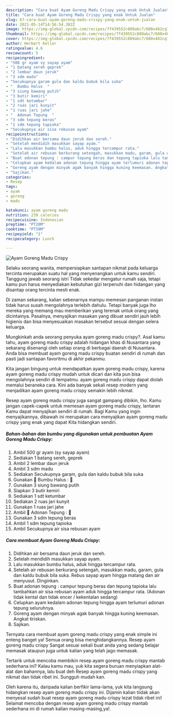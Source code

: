 ```yaml
---
description: "Cara buat Ayam Goreng Madu Crispy yang enak Untuk Jualan"
title: "Cara buat Ayam Goreng Madu Crispy yang enak Untuk Jualan"
slug: 67-cara-buat-ayam-goreng-madu-crispy-yang-enak-untuk-jualan
date: 2021-05-14T14:56:54.382Z
image: https://img-global.cpcdn.com/recipes/7f439552c889abc7/680x482cq70/ayam-goreng-madu-crispy-foto-resep-utama.jpg
thumbnail: https://img-global.cpcdn.com/recipes/7f439552c889abc7/680x482cq70/ayam-goreng-madu-crispy-foto-resep-utama.jpg
cover: https://img-global.cpcdn.com/recipes/7f439552c889abc7/680x482cq70/ayam-goreng-madu-crispy-foto-resep-utama.jpg
author: Herbert Keller
ratingvalue: 4.6
reviewcount: 5
recipeingredient:
- "500 gr ayam sy sayap ayam"
- "1 batang sereh geprek"
- "2 lembar daun jeruk"
- "3 sdm madu"
- "Secukupnya garam gula dan kaldu bubuk bila suka"
- "  Bumbu Halus  "
- "3 siung bawang putih"
- "3 butir kemiri"
- "1 sdt ketumbar"
- "2 ruas jari kunyit"
- "1 ruas jari jahe"
- "  Adonan Tepung  "
- "3 sdm tepung beras"
- "1 sdm tepung tapioka"
- "Secukupnya air sisa rebusan ayam"
recipeinstructions:
- "Didihkan air bersama daun jeruk dan sereh."
- "Setelah mendidih masukkan sayap ayam."
- "Lalu masukkan bumbu halus, aduk hingga tercampur rata."
- "Setelah air rebusan berkurang setengah, masukkan madu, garam, gula dan kaldu bubuk bila suka. Rebus sayap ayam hingga matang dan air menyusut. Dinginkan."
- "Buat adonan tepung : campur tepung beras dan tepung tapioka lalu tambahkan air sisa rebusan ayam aduk hingga tercampur rata. (Adonan tidak kental dan tidak encer / kekentalan sedang)"
- "Celupkan ayam kedalam adonan tepung hingga ayam terlumuri adonan tepung seluruhnya."
- "Goreng ayam dengan minyak agak banyak hingga kuning keemasan. Angkat tiriskan."
- "Sajikan."
categories:
- Resep
tags:
- ayam
- goreng
- madu

katakunci: ayam goreng madu 
nutrition: 239 calories
recipecuisine: Indonesian
preptime: "PT20M"
cooktime: "PT39M"
recipeyield: "1"
recipecategory: Lunch

---
```



![Ayam Goreng Madu Crispy](https://img-global.cpcdn.com/recipes/7f439552c889abc7/680x482cq70/ayam-goreng-madu-crispy-foto-resep-utama.jpg)

Selaku seorang wanita, mempersiapkan santapan nikmat pada keluarga tercinta merupakan suatu hal yang menyenangkan untuk kamu sendiri. Tanggung jawab seorang istri Tidak sekedar mengatur rumah saja, tetapi kamu pun harus menyediakan kebutuhan gizi terpenuhi dan hidangan yang disantap orang tercinta mesti enak.

Di zaman  sekarang, kalian sebenarnya mampu memesan panganan instan tidak harus susah mengolahnya terlebih dahulu. Tetapi banyak juga lho mereka yang memang mau memberikan yang terenak untuk orang yang dicintainya. Pasalnya, menyajikan masakan yang dibuat sendiri jauh lebih higienis dan bisa menyesuaikan masakan tersebut sesuai dengan selera keluarga. 



Mungkinkah anda seorang penyuka ayam goreng madu crispy?. Asal kamu tahu, ayam goreng madu crispy adalah hidangan khas di Nusantara yang sekarang disenangi oleh setiap orang di berbagai daerah di Nusantara. Anda bisa membuat ayam goreng madu crispy buatan sendiri di rumah dan pasti jadi santapan favoritmu di akhir pekanmu.

Kita jangan bingung untuk mendapatkan ayam goreng madu crispy, karena ayam goreng madu crispy mudah untuk dicari dan kita pun bisa mengolahnya sendiri di tempatmu. ayam goreng madu crispy dapat diolah memalui beraneka cara. Kini ada banyak sekali resep modern yang menjadikan ayam goreng madu crispy semakin lebih nikmat.

Resep ayam goreng madu crispy juga sangat gampang dibikin, lho. Kamu jangan capek-capek untuk memesan ayam goreng madu crispy, lantaran Kamu dapat menyajikan sendiri di rumah. Bagi Kamu yang ingin menyajikannya, dibawah ini merupakan cara menyajikan ayam goreng madu crispy yang enak yang dapat Kita hidangkan sendiri.

<!--inarticleads1-->

##### Bahan-bahan dan bumbu yang digunakan untuk pembuatan Ayam Goreng Madu Crispy:

1. Ambil 500 gr ayam (sy sayap ayam)
1. Sediakan 1 batang sereh, geprek
1. Ambil 2 lembar daun jeruk
1. Ambil 3 sdm madu
1. Sediakan Secukupnya garam, gula dan kaldu bubuk bila suka
1. Gunakan  🌸 Bumbu Halus : 🌸
1. Gunakan 3 siung bawang putih
1. Siapkan 3 butir kemiri
1. Sediakan 1 sdt ketumbar
1. Sediakan 2 ruas jari kunyit
1. Gunakan 1 ruas jari jahe
1. Ambil  🌸 Adonan Tepung : 🌸
1. Gunakan 3 sdm tepung beras
1. Ambil 1 sdm tepung tapioka
1. Ambil Secukupnya air sisa rebusan ayam




<!--inarticleads2-->

##### Cara membuat Ayam Goreng Madu Crispy:

1. Didihkan air bersama daun jeruk dan sereh.
1. Setelah mendidih masukkan sayap ayam.
1. Lalu masukkan bumbu halus, aduk hingga tercampur rata.
1. Setelah air rebusan berkurang setengah, masukkan madu, garam, gula dan kaldu bubuk bila suka. Rebus sayap ayam hingga matang dan air menyusut. Dinginkan.
1. Buat adonan tepung : campur tepung beras dan tepung tapioka lalu tambahkan air sisa rebusan ayam aduk hingga tercampur rata. (Adonan tidak kental dan tidak encer / kekentalan sedang)
1. Celupkan ayam kedalam adonan tepung hingga ayam terlumuri adonan tepung seluruhnya.
1. Goreng ayam dengan minyak agak banyak hingga kuning keemasan. Angkat tiriskan.
1. Sajikan.




Ternyata cara membuat ayam goreng madu crispy yang enak simple ini enteng banget ya! Semua orang bisa menghidangkannya. Resep ayam goreng madu crispy Sangat sesuai sekali buat anda yang sedang belajar memasak ataupun juga untuk kalian yang telah jago memasak.

Tertarik untuk mencoba membikin resep ayam goreng madu crispy mantab sederhana ini? Kalau kamu mau, yuk kita segera buruan menyiapkan alat-alat dan bahannya, lalu buat deh Resep ayam goreng madu crispy yang nikmat dan tidak ribet ini. Sungguh mudah kan. 

Oleh karena itu, daripada kalian berfikir lama-lama, yuk kita langsung hidangkan resep ayam goreng madu crispy ini. Dijamin kalian tiidak akan menyesal sudah buat resep ayam goreng madu crispy lezat tidak ribet ini! Selamat mencoba dengan resep ayam goreng madu crispy mantab sederhana ini di rumah kalian masing-masing,ya!.

